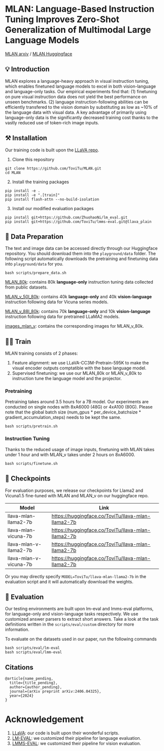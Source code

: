 # MLAN: Language-Based Instruction Tuning Improves Zero-Shot Generalization of Multimodal Large Language Models

[MLAN arxiv]() / [MLAN Huggingface](https://huggingface.co/datasets/ToviTu/MLAN) 

## 💡 Introduction

MLAN explores a language-heavy approach in visual instruction tuning, 
which enables finetuned language models to excel in both vision-language and language-only tasks.
Our empirical experiments find that: 
(1) finetuning on pure visual instruction data does not yield the best performance on unseen benchmarks.
(2) language instruction-following abilities can be efficiently transfered to the vision domain by substituting as low as ~10% of the language data with visual data.
A key advantage of primarily using language-only data is the significantly decreased training cost 
thanks to the vastly reduced use of token-rich image inputs.

## ⚒️ Installation

Our training code is built upon the [LLaVA repo](https://github.com/haotian-liu/LLaVA).

1. Clone this repository
```
git clone https://github.com/ToviTu/MLAN.git
cd MLAN
```

2. Install the training packages
```
pip install -e .
pip install -e ".[train]"
pip install flash-attn --no-build-isolation
```

3. Install our modified evaluation packages
```
pip install git+https://github.com/ZhuohaoNi/lm_eval.git
pip install git+https://github.com/ToviTu/lmms-eval.git@llava_plain
```

## 📖 Data Preparation

The text and image data can be accessed directly through our Huggingface repository. You should download them into the `playground/data` folder. The following script automatically downloads the pretraining and finetuning data into `playground/data` for you.

```
bash scripts/prepare_data.sh 
```

[MLAN_80k](https://huggingface.co/datasets/ToviTu/MLAN/resolve/main/MLAN_80k.json): contains 80k **language-only** instruction tuning data collected from public datasets.

[MLAN_v_50l_80k](https://huggingface.co/datasets/ToviTu/MLAN/resolve/main/MLAN_v_50l_80k.json): contains 40k **language-only** and 40k **vision-language** instruction following data for Vicuna series models.

[MLAN_v_88l_80k](https://huggingface.co/datasets/ToviTu/MLAN/resolve/main/MLAN_v_88l_80k.json): contains 70k **language-only** and 10k **vision-language** instruction following data for pretrained LLaMA2 models.

[images_mlan_v](https://huggingface.co/datasets/ToviTu/MLAN/resolve/main/images_mlan_v.zip): contains the corresponding images for MLAN_v_80k.

## 🏋️‍♂️ Train

MLAN training consists of 2 phases:

1. Feature alignment: we use LLaVA-CC3M-Pretrain-595K to make the visual encoder outputs comptatible with the base language model.
2. Supervised finetuning: we use our MLAN_80k or MLAN_v_80k to instruction tune the language model and the projector.

### Pretraining

Pretraining takes around 3.5 hours for a 7B model. Our experiments are conducted on single nodes with 8xA6000 (48G) or 4xA100 (80G). Please note that the global batch size (num_gpus * per_device_batchsize * gradient_accumulation_steps) needs to be kept the same.

```
bash scripts/pretrain.sh
```

### Instruction Tuning

Thanks to the reduced usage of image inputs, finetuning with MLAN takes under 1 hour and with MLAN_v takes under 2 hours on 8xA6000. 

```
bash scripts/finetune.sh
```

## 💾 Checkpoints

For evaluation purposes, we release our checkpoints for Llama2 and Vicuna1.5 fine-tuned with MLAN and MLAN_v on our huggingface repo.

| Model                  | Link                                                 |
| ---------------------- | ---------------------------------------------------- |
| llava-mlan-llama2-7b   | <https://huggingface.co/ToviTu/llava-mlan-llama2-7b> |
| llava-mlan-vicuna-7b   | <https://huggingface.co/ToviTu/llava-mlan-llama2-7b> |
| llava-mlan-v-llama2-7b | <https://huggingface.co/ToviTu/llava-mlan-llama2-7b> |
| llava-mlan-v-vicuna-7b | <https://huggingface.co/ToviTu/llava-mlan-llama2-7b> |

Or you may directly specify `MODEL=ToviTu/llava-mlan-llama2-7b` in the evaluation script and it will automatically download the weights.


## 📝 Evaluation

Our testing environments are built upon lm-eval and lmms-eval platforms, for language-only and vision-language tasks respectively. We use customized answer parsers to extract short answers. Take a look at the task definitions written in the `scripts/eval/custom` directory for more information.

To evaluate on the datasets used in our paper, run the following commands
```
bash scripts/eval/lm-eval
bash scripts/eval/lmm-eval
```

## Citations
```
@article{name_pending,
  title={title_pending},
  author={author_pending},
  journal={arXiv preprint arXiv:2406.04325},
  year={2024}
}
```

# Acknowledgement
1. [LLaVA](https://github.com/haotian-liu/LLaVA): our code is built upon their wonderful scripts.
2. [LM-EVAL](https://github.com/EleutherAI/lm-evaluation-harness): we customized their pipeline for language evaluation.
3. [LMMS-EVAL](https://github.com/EvolvingLMMs-Lab/lmms-eval): we customized their pipeline for vision evaluation. 
